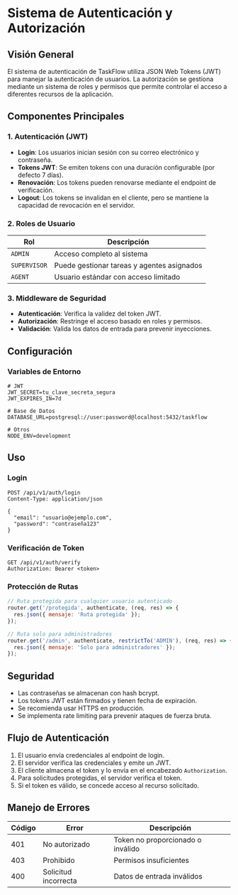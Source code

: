 # Sistema de Autenticación y Autorización

## Visión General

El sistema de autenticación de TaskFlow utiliza JSON Web Tokens (JWT) para manejar la autenticación de usuarios. La autorización se gestiona mediante un sistema de roles y permisos que permite controlar el acceso a diferentes recursos de la aplicación.

## Componentes Principales

### 1. Autenticación (JWT)

- **Login**: Los usuarios inician sesión con su correo electrónico y contraseña.
- **Tokens JWT**: Se emiten tokens con una duración configurable (por defecto 7 días).
- **Renovación**: Los tokens pueden renovarse mediante el endpoint de verificación.
- **Logout**: Los tokens se invalidan en el cliente, pero se mantiene la capacidad de revocación en el servidor.

### 2. Roles de Usuario

| Rol        | Descripción                                      |
|------------|--------------------------------------------------|
| `ADMIN`    | Acceso completo al sistema                       |
| `SUPERVISOR` | Puede gestionar tareas y agentes asignados      |
| `AGENT`    | Usuario estándar con acceso limitado             |

### 3. Middleware de Seguridad

- **Autenticación**: Verifica la validez del token JWT.
- **Autorización**: Restringe el acceso basado en roles y permisos.
- **Validación**: Valida los datos de entrada para prevenir inyecciones.

## Configuración

### Variables de Entorno

```env
# JWT
JWT_SECRET=tu_clave_secreta_segura
JWT_EXPIRES_IN=7d

# Base de Datos
DATABASE_URL=postgresql://user:password@localhost:5432/taskflow

# Otros
NODE_ENV=development
```

## Uso

### Login

```http
POST /api/v1/auth/login
Content-Type: application/json

{
  "email": "usuario@ejemplo.com",
  "password": "contraseña123"
}
```

### Verificación de Token

```http
GET /api/v1/auth/verify
Authorization: Bearer <token>
```

### Protección de Rutas

```javascript
// Ruta protegida para cualquier usuario autenticado
router.get('/protegida', authenticate, (req, res) => {
  res.json({ mensaje: 'Ruta protegida' });
});

// Ruta solo para administradores
router.get('/admin', authenticate, restrictTo('ADMIN'), (req, res) => {
  res.json({ mensaje: 'Solo para administradores' });
});
```

## Seguridad

- Las contraseñas se almacenan con hash bcrypt.
- Los tokens JWT están firmados y tienen fecha de expiración.
- Se recomienda usar HTTPS en producción.
- Se implementa rate limiting para prevenir ataques de fuerza bruta.

## Flujo de Autenticación

1. El usuario envía credenciales al endpoint de login.
2. El servidor verifica las credenciales y emite un JWT.
3. El cliente almacena el token y lo envía en el encabezado `Authorization`.
4. Para solicitudes protegidas, el servidor verifica el token.
5. Si el token es válido, se concede acceso al recurso solicitado.

## Manejo de Errores

| Código | Error                    | Descripción                             |
|--------|--------------------------|-----------------------------------------|
| 401    | No autorizado           | Token no proporcionado o inválido        |
| 403    | Prohibido               | Permisos insuficientes                 |
| 400    | Solicitud incorrecta     | Datos de entrada inválidos             |
